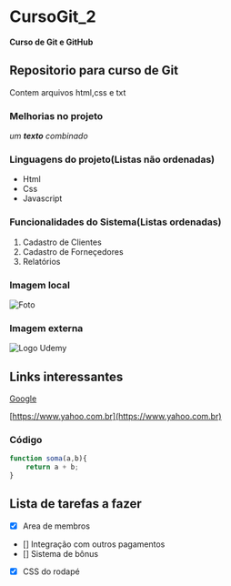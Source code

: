 # CursoGit_2
**Curso de Git e GitHub**
## Repositorio para curso de Git
Contem arquivos html,css e txt

### Melhorias no projeto
_um **texto** combinado_

### Linguagens do projeto(Listas não ordenadas)
* Html
* Css
* Javascript

### Funcionalidades do Sistema(Listas ordenadas)
1. Cadastro de Clientes
2. Cadastro de Forneçedores
3. Relatórios

### Imagem local
![Foto](Imagem/baby64.png)

### Imagem externa
![Logo Udemy](https://www.google.com/url?sa=i&url=https%3A%2F%2Feconomictimes.indiatimes.com%2Ftopic%2Fudemy&psig=AOvVaw1ZzAaJEI3IC4Y7sna9rnA2&ust=1666117780702000&source=images&cd=vfe&ved=0CA0QjRxqFwoTCOCnhcfy5_oCFQAAAAAdAAAAABAJ)

## Links interessantes
[Google](https://www.google.com)

[https://www.yahoo.com.br](https://www.yahoo.com.br)

### Código

```javascript
function soma(a,b){
    return a + b;
}
```

## Lista de tarefas a fazer
- [x] Area de membros
- [] Integração com outros pagamentos
- [] Sistema de bônus
- [x] CSS do rodapé